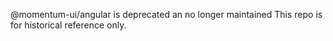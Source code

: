 @momentum-ui/angular is deprecated an no longer maintained
This repo is for historical reference only.
